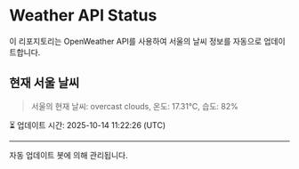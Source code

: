 
# Weather API Status

이 리포지토리는 OpenWeather API를 사용하여 서울의 날씨 정보를 자동으로 업데이트합니다.

## 현재 서울 날씨
> 서울의 현재 날씨: overcast clouds, 온도: 17.31°C, 습도: 82%

⏳ 업데이트 시간: 2025-10-14 11:22:26 (UTC)

---
자동 업데이트 봇에 의해 관리됩니다.
